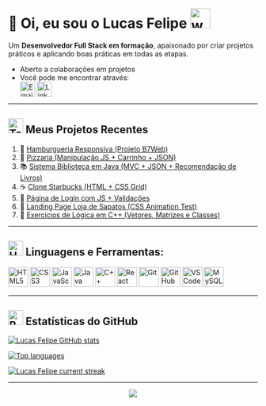 # 👋 Oi, eu sou o Lucas Felipe <img src="https://user-images.githubusercontent.com/72663882/171687151-bb31c996-c9d2-49c8-b593-734946893b23.gif" alt="waving hand gif" aria-hidden="true" width="40" />

Um **Desenvolvedor Full Stack em formação**, apaixonado por criar projetos práticos e aplicando boas práticas em todas as etapas.  
- Aberto a colaborações em projetos  
- Você pode me encontrar através:  
<a href="mailto:lucasfelipemartins20@gmail.com" title="Email"><img alt="Email" src="https://img.shields.io/badge/Gmail-D14836?style=for-the-badge&logo=gmail&logoColor=white" height="30" align="center"/></a> <a href="https://www.linkedin.com/in/lucas-felipe-martins/" title="LinkedIn"><img  alt="LinkedIn" title="LinkedIn" src="https://img.shields.io/static/v1?message=LinkedIn&logo=linkedin&label=&color=0077B5&logoColor=white&labelColor=&style=for-the-badge" height="30" align="center" /></a>  

---

## <img src="https://raw.githubusercontent.com/Tarikul-Islam-Anik/Animated-Fluent-Emojis/master/Emojis/People/Technologist.png" alt="Technologist" width="30" height="30" /> Meus Projetos Recentes  

1. 🍔 [Hamburgueria Responsiva (Projeto B7Web)](https://github.com/LucasFelipeMartins/hamburgueria)  
2. 🍕 [Pizzaria (Manipulação JS + Carrinho + JSON)](https://github.com/LucasFelipeMartins/pizzaria)  
3. 📚 [Sistema Biblioteca em Java (MVC + JSON + Recomendação de Livros)](https://github.com/LucasFelipeMartins/biblioteca-java)  
4. ☕ [Clone Starbucks (HTML + CSS Grid)](https://github.com/LucasFelipeMartins/starbucks-clone)  
5. 🔑 [Página de Login com JS + Validações](https://github.com/LucasFelipeMartins/login-js)  
6. 🥿 [Landing Page Loja de Sapatos (CSS Animation Test)](https://github.com/LucasFelipeMartins/landing-shoes)  
7. 🔢 [Exercícios de Lógica em C++ (Vetores, Matrizes e Classes)](https://github.com/LucasFelipeMartins/exercicios-cpp)  

---

## <img src="https://raw.githubusercontent.com/Tarikul-Islam-Anik/Animated-Fluent-Emojis/master/Emojis/Objects/Hammer%20and%20Wrench.png" alt="Hammer and Wrench" width="30" height="30" /> **Linguagens e Ferramentas:**  

<p align="left">
  <img src="https://cdn.jsdelivr.net/gh/devicons/devicon/icons/html5/html5-original.svg" width="40" height="40" title="HTML5" /> 
  <img src="https://cdn.jsdelivr.net/gh/devicons/devicon/icons/css3/css3-original.svg" width="40" height="40" title="CSS3" /> 
  <img src="https://cdn.jsdelivr.net/gh/devicons/devicon/icons/javascript/javascript-original.svg" width="40" height="40" title="JavaScript" /> 
  <img src="https://cdn.jsdelivr.net/gh/devicons/devicon/icons/java/java-original.svg" width="40" height="40" title="Java" /> 
  <img src="https://cdn.jsdelivr.net/gh/devicons/devicon/icons/cplusplus/cplusplus-original.svg" width="40" height="40" title="C++" /> 
  <img src="https://cdn.jsdelivr.net/gh/devicons/devicon/icons/react/react-original.svg" width="40" height="40" title="React" /> 
  <img src="https://cdn.jsdelivr.net/gh/devicons/devicon/icons/git/git-original.svg" width="40" height="40" title="Git" /> 
  <img src="https://cdn.jsdelivr.net/gh/devicons/devicon/icons/github/github-original.svg" width="40" height="40" title="GitHub" /> 
  <img src="https://cdn.jsdelivr.net/gh/devicons/devicon/icons/vscode/vscode-original.svg" width="40" height="40" title="VSCode" /> 
  <img src="https://cdn.jsdelivr.net/gh/devicons/devicon/icons/mysql/mysql-original.svg" width="40" height="40" title="MySQL" /> 
</p>

---

## <img src="https://raw.githubusercontent.com/Tarikul-Islam-Anik/Animated-Fluent-Emojis/master/Emojis/Travel%20and%20places/Rocket.png" alt="Rocket" width="30" height="30" /> Estatísticas do GitHub  

[![Lucas Felipe GitHub stats](https://bad-apple-github-readme.vercel.app/api?username=LucasFelipeMartins&show_icons=true&count_private=true&line_height=20&icon_color=00b3ff&theme=blue-green&title_color=00b3ff)](#)  

[![Top languages](https://github-readme-stats.vercel.app/api/top-langs/?username=LucasFelipeMartins&layout=compact&count_private=true&theme=blue-green&title_color=00b3ff)](#)  

[![Lucas Felipe current streak](https://streak-stats.demolab.com/?user=LucasFelipeMartins&count_private=true&theme=blue-green&title_color=00b3ff)](#)  

---

<p align="center">
     <img src="https://capsule-render.vercel.app/api?type=waving&color=gradient&height=100&section=footer"/>
</p>
